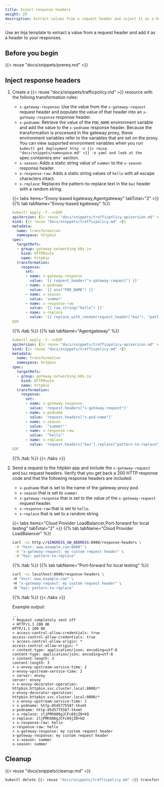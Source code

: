 ```yaml
---
title: Inject response headers
weight: 20
description: Extract values from a request header and inject it as a header to your response. 
---
```


Use an Inja template to extract a value from a request header and add it as a header to your responses. 

## Before you begin

{{< reuse "docs/snippets/prereq.md" >}}

## Inject response headers
   
1. Create a {{< reuse "docs/snippets/trafficpolicy.md" >}} resource with the folloing transformation rules: 
   * `x-gateway-response`: Use the value from the `x-gateway-request` request header and populate the value of that header into an `x-gateway-response` response header.
   * `x-podname`: Retrieve the value of the `POD_NAME` environment variable and add the value to the `x-podname` response header. Because the transformation is processed in the gateway proxy, these environment variables refer to the variables that are set on the proxy. You can view supported environment variables when you run `kubectl get deployment http -n {{< reuse "docs/snippets/namespace.md" >}} -o yaml and look at the `spec.containers.env` section.
   * `x-season`: Adds a static string value of `summer` to the `x-season` response header.
   * `x-response-raw`: Adds a static string values of `hello` with all escape characters intact.
   * `x-replace`: Replaces the pattern-to-replace text in the `baz` header with a random string.
   
   {{< tabs items="Envoy-based kgateway,Agentgateway" tabTotal="2" >}}
   {{% tab tabName="Envoy-based kgateway" %}}
   ```yaml
   kubectl apply -f- <<EOF
   apiVersion: {{< reuse "docs/snippets/trafficpolicy-apiversion.md" >}}
   kind: {{< reuse "docs/snippets/trafficpolicy.md" >}}
   metadata:
     name: transformation
     namespace: httpbin
   spec:
     targetRefs:
     - group: gateway.networking.k8s.io
       kind: HTTPRoute
       name: httpbin
     transformation:
       response:
         set:
         - name: x-gateway-response
           value: '{{ request_header("x-gateway-request") }}' 
         - name: x-podname
           value: '{{ env("POD_NAME") }}'
         - name: x-season
           value: 'summer'
         - name: x-response-raw
           value: '{{ raw_string("hello") }}'
         - name: x-replace
           value: '{{ replace_with_random(request_header("baz"), "pattern-to-replace") }}'
   EOF
   ```
   {{% /tab %}}
   {{% tab tabName="Agentgateway" %}}
   ```yaml
   kubectl apply -f- <<EOF
   apiVersion: {{< reuse "docs/snippets/trafficpolicy-apiversion.md" >}}
   kind: {{< reuse "docs/snippets/trafficpolicy.md" >}}
   metadata:
     name: transformation
     namespace: httpbin
   spec:
     targetRefs:
     - group: gateway.networking.k8s.io
       kind: HTTPRoute
       name: httpbin
     transformation:     
       response:
         set:
         - name: x-gateway-response
           value: 'request.headers["x-gateway-request"]'
         - name: x-podname
           value: 'request.headers["x-pod-name"]'
         - name: x-season
           value: '"summer"'
         - name: x-response-raw
           value: '"hello"'
         - name: x-replace
           value: 'request.headers["baz"].replace("pattern-to-replace", string(random()))'
   EOF
   ```
   {{% /tab %}}
   {{< /tabs >}}

2. Send a request to the httpbin app and include the `x-gateway-request` and `baz` request headers. Verify that you get back a 200 HTTP response code and that the following response headers are included:
   * `x-podname` that is set to the name of the gateway proxy pod.
   * `x-season` that is set to `summer`.
   * `x-gateway-response` that is set to the value of the `x-gateway-request` request header.
   * `x-response-raw` that is set to `hello`.
   * `x-replace` that is set to a random string.
   
   {{< tabs items="Cloud Provider LoadBalancer,Port-forward for local testing" tabTotal="2" >}}
   {{% tab tabName="Cloud Provider LoadBalancer" %}}
   ```sh
   curl -vi http://$INGRESS_GW_ADDRESS:8080/response-headers \
    -H "host: www.example.com:8080" \
    -H "x-gateway-request: my custom request header" \
    -H "baz: pattern-to-replace"
   ```
   {{% /tab %}}
   {{% tab tabName="Port-forward for local testing" %}}
   ```sh
   curl -vi localhost:8080/response-headers \
   -H "host: www.example.com" \
   -H "x-gateway-request: my custom request header" \
   -H "baz: pattern-to-replace"
   ```
   {{% /tab %}}
   {{< /tabs >}}
   
   Example output: 

   ```console {hl_lines=[3,4,20,21,22,23,24,25,26,27,28,29]}
   ...
   * Request completely sent off
   < HTTP/1.1 200 OK
   HTTP/1.1 200 OK
   < access-control-allow-credentials: true
   access-control-allow-credentials: true
   < access-control-allow-origin: *
   access-control-allow-origin: *
   < content-type: application/json; encoding=utf-8
   content-type: application/json; encoding=utf-8
   < content-length: 3
   content-length: 3
   < x-envoy-upstream-service-time: 2
   x-envoy-upstream-service-time: 2
   < server: envoy
   server: envoy
   < x-envoy-decorator-operation: httpbin.httpbin.svc.cluster.local:8000/*
   x-envoy-decorator-operation: httpbin.httpbin.svc.cluster.local:8000/*
   < x-envoy-upstream-service-time: 1
   < x-podname: http-85d5775587-tkxmt
   x-podname: http-85d5775587-tkxmt
   < x-replace: zljPMhO86gJCFc69jZ0+kQ
   x-replace: zljPMhO86gJCFc69jZ0+kQ
   < x-response-raw: hello
   x-response-raw: hello
   < x-gateway-response: my custom request header
   x-gateway-response: my custom request header
   < x-season: summer
   x-season: summer
   ```
   
## Cleanup

{{< reuse "docs/snippets/cleanup.md" >}}

```sh
kubectl delete {{< reuse "docs/snippets/trafficpolicy.md" >}} transformation -n httpbin
```
